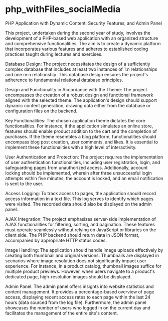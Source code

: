 # php_withFiles_socialMedia

PHP Application with Dynamic Content, Security Features, and Admin Panel

This project, undertaken during the second year of study, involves the development of a PHP-based web application with an organized structure and comprehensive functionalities. The aim is to create a dynamic platform that incorporates various features and adheres to established coding practices taught during lectures and exercises.

Database Design:
The project necessitates the design of a sufficiently complex database that includes at least two instances of 1:n relationships and one m:n relationship. This database design ensures the project's adherence to fundamental relational database principles.

Design and Functionality in Accordance with the Theme:
The project encompasses the creation of a robust design and functional framework aligned with the selected theme. The application's design should support dynamic content generation, drawing data either from the database or configuration files on the backend.

Key Functionalities:
The chosen application theme dictates the core functionalities. For instance, if the application simulates an online store, features should enable product addition to the cart and the completion of purchases. If the theme resembles a blog platform, functionalities should encompass blog post creation, user comments, and likes. It is essential to implement these functionalities with a high level of interactivity.

User Authentication and Protection:
The project requires the implementation of user authentication functionalities, including user registration, login, and safeguarding pages from unauthorized access. Additionally, account locking should be implemented, wherein after three unsuccessful login attempts within five minutes, the account is locked, and an email notification is sent to the user.

Access Logging:
To track access to pages, the application should record access information in a text file. This log serves to identify which pages were visited. The recorded data should also be displayed on the admin panel.

AJAX Integration:
The project emphasizes server-side implementation of AJAX functionalities for filtering, sorting, and pagination. These features must operate seamlessly without relying on JavaScript or libraries on the client side. The PHP backend should return data in JSON format, accompanied by appropriate HTTP status codes.

Image Handling:
The application should handle image uploads effectively by creating both thumbnail and original versions. Thumbnails are displayed in scenarios where image resolution does not significantly impact user experience. For instance, in a product catalog, thumbnail images suffice for multiple product previews. However, when users navigate to a product's dedicated page, high-resolution images should be displayed.

Admin Panel:
The admin panel offers insights into website statistics and content management. It provides a percentage-based overview of page access, displaying recent access rates to each page within the last 24 hours (data sourced from the log file). Furthermore, the admin panel showcases the number of users who logged in on the current day and facilitates the management of the entire site's content.


